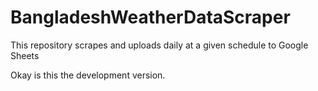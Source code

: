 # BangladeshWeatherDataScraper
This repository scrapes and uploads daily at a given schedule to Google Sheets

Okay is this the development version.